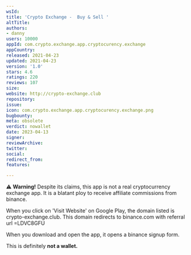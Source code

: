 ```yaml
---
wsId: 
title: 'Crypto Exchange -  Buy & Sell '
altTitle: 
authors:
- danny
users: 10000
appId: com.crypto.exchange.app.cryptocurency.exchange
appCountry: 
released: 2021-04-23
updated: 2021-04-23
version: '1.0'
stars: 4.6
ratings: 220
reviews: 107
size: 
website: http://crypto-exchange.club
repository: 
issue: 
icon: com.crypto.exchange.app.cryptocurency.exchange.png
bugbounty: 
meta: obsolete
verdict: nowallet
date: 2023-04-13
signer: 
reviewArchive: 
twitter: 
social: 
redirect_from: 
features: 

---
```


⚠️ **Warning!** Despite its claims, this app is not a real cryptocurrency exchange app. It is a blatant ploy to receive affiliate commissions from binance. 

When you click on 'Visit Website' on Google Play, the domain listed is crypto-exchange.club. This domain redirects to binance.com with referral url =LDVC8GFU

When you download and open the app, it opens a binance signup form.

This is definitely **not a wallet.**


